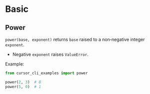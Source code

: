 # Basic

## Power

`power(base, exponent)` returns `base` raised to a non‑negative integer `exponent`.

- Negative `exponent` raises `ValueError`.

Example:

```py
from cursor_cli_examples import power

power(2, 3)  # 8
power(5, 0)  # 1
```
